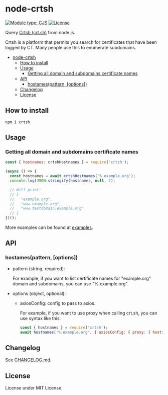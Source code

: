 # node-crtsh
[![Module type: CJS](https://img.shields.io/badge/module%20type-cjs-brightgreen)](https://github.com/voxpelli/badges-cjs-esm)
[![License](https://img.shields.io/github/license/kucingbasah737/node-crtsh)](https://github.com/kucingbasah737/node-crtsh/blob/main/LICENSE)

Query [Crtsh (crt.sh)](https://crt.sh/) from node.js.

Crtsh is a platform that permits you search for certificates that have been logged by CT.
Many people use this to enumerate subdomains.

- [node-crtsh](#node-crtsh)
  - [How to install](#how-to-install)
  - [Usage](#usage)
    - [Getting all domain and subdomains certificate names](#getting-all-domain-and-subdomains-certificate-names)
  - [API](#api)
    - [hostames(pattern, \[options\])](#hostamespattern-options)
  - [Changelog](#changelog)
  - [License](#license)

## How to install
```shell
npm i crtsh
```

## Usage

### Getting all domain and subdomains certificate names

```javascript
const { hostnames: crtshHostnames } = require('crtsh');

(async () => {
  const hostnames = await crtshHostnames('%.example.org');
  console.log(JSON.stringify(hostnames, null, 2);

  // Will print:
  // [
  //   "example.org",
  //   "www.example.org",
  //   "www.testdomain.example.org"
  // ]
})();

```

More examples can be found at [examples](examples/).

## API
### hostames(pattern, [options])
* pattern (string, required):
  
  For example, if you want to list certificate names for "example.org" domain and subdomains, you can use "%.example.org".

* options (object, optional):

  * axiosConfig: config to pass to axios.

    For example, if you want to use proxy when calling crt.sh, you can use syntax like this:

    ```javascript
    const { hostnames } = require('crtsh');
    await hostnames('%.example.org', { axiosConfig: { proxy: { host: 'localhost', port: 8080 }}});
    ```

## Changelog
See [CHANGELOG.md](CHANGELOG.md).

## License
License under MIT License.

